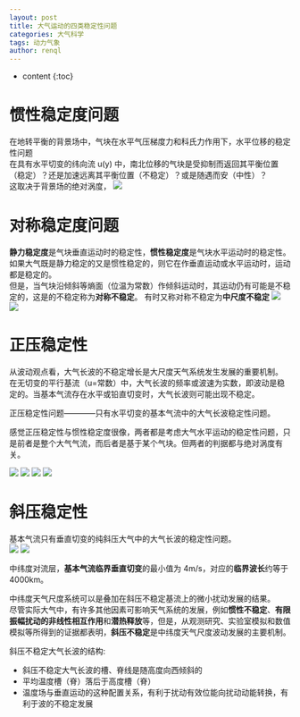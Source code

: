 ```yaml
---
layout: post
title: 大气运动的四类稳定性问题
categories: 大气科学
tags: 动力气象
author: renql
---
```


* content
{:toc}

# 惯性稳定度问题
在地转平衡的背景场中，气块在水平气压梯度力和科氏力作用下，水平位移的稳定性问题  
在具有水平切变的纬向流 u(y) 中，南北位移的气块是受抑制而返回其平衡位置（稳定）？还是加速远离其平衡位置（不稳定）？或是随遇而安（中性）？  
这取决于背景场的绝对涡度，
![](http://wx1.sinaimg.cn/large/006fa9Xlgy1g3c64y4jkoj30mm09xwh2.jpg)




# 对称稳定度问题
**静力稳定度**是气块垂直运动时的稳定性，**惯性稳定度**是气块水平运动时的稳定性。如果大气既是静力稳定的又是惯性稳定的，则它在作垂直运动或水平运动时，运动都是稳定的。  
但是，当气块沿倾斜等熵面（位温为常数）作倾斜运动时，其运动仍有可能是不稳定的，这是的不稳定称为**对称不稳定**。
有时又称对称不稳定为**中尺度不稳定**
![](http://wx4.sinaimg.cn/large/006fa9Xlgy1g3c64ulxytj30me08kta3.jpg)
![](http://wx3.sinaimg.cn/large/006fa9Xlgy1g3c64v7o44j30mm074jsl.jpg)

# 正压稳定性
从波动观点看，大气长波的不稳定增长是大尺度天气系统发生发展的重要机制。  
在无切变的平行基流（u=常数）中，大气长波的频率或波速为实数，即波动是稳定的。当基本气流存在水平或铅直切变时，大气长波则可能出现不稳定。  

正压稳定性问题————只有水平切变的基本气流中的大气长波稳定性问题。  

感觉正压稳定性与惯性稳定度很像，两者都是考虑大气水平运动的稳定性问题，只是前者是整个大气气流，而后者是基于某个气块。但两者的判据都与绝对涡度有关。

![](http://wx3.sinaimg.cn/large/006fa9Xlgy1g3c64vklu3j30mm0df76x.jpg)
![](http://wx1.sinaimg.cn/large/006fa9Xlgy1g3c64vyhw2j30mh05nt9r.jpg)
![](http://wx4.sinaimg.cn/large/006fa9Xlgy1g3c64wjalej30mi03r0tt.jpg)
![](http://wx4.sinaimg.cn/large/006fa9Xlgy1g3c64wwpqlj30m9070mya.jpg)

# 斜压稳定性
基本气流只有垂直切变的纯斜压大气中的大气长波的稳定性问题。  
![](http://wx3.sinaimg.cn/large/006fa9Xlgy1g3c64xeqjdj30mr07ot9n.jpg)
![](http://wx1.sinaimg.cn/large/006fa9Xlgy1g3c64xq8m6j30m505odgz.jpg)

中纬度对流层，**基本气流临界垂直切变**的最小值为 4m/s，对应的**临界波长**约等于4000km。  

中纬度天气尺度系统可以是叠加在斜压不稳定基流上的微小扰动发展的结果。  
尽管实际大气中，有许多其他因素可影响天气系统的发展，例如**惯性不稳定**、**有限振幅扰动的非线性相互作用**和**潜热释放**等，但是，从观测研究、实验室模拟和数值模拟等所得到的证据都表明，**斜压不稳定**是中纬度天气尺度波动发展的主要机制。

斜压不稳定大气长波的结构:  
- 斜压不稳定大气长波的槽、脊线是随高度向西倾斜的  
- 平均温度槽（脊）落后于高度槽（脊） 
- 温度场与垂直运动的这种配置关系，有利于扰动有效位能向扰动动能转换，有利于波的不稳定发展
